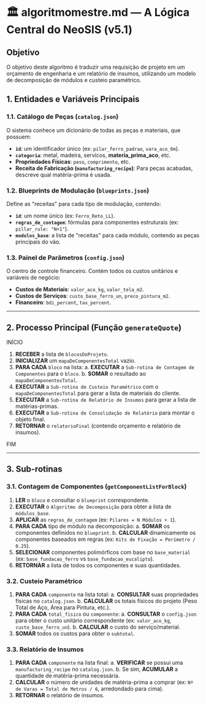 # 🏛️ algoritmomestre.md — A Lógica Central do NeoSIS (v5.1)

## Objetivo
O objetivo deste algoritmo é traduzir uma requisição de projeto em um orçamento de engenharia e um relatório de insumos, utilizando um modelo de decomposição de módulos e custeio paramétrico.

## 1. Entidades e Variáveis Principais

### 1.1. Catálogo de Peças (`catalog.json`)
O sistema conhece um dicionário de todas as peças e materiais, que possuem:
- **`id`**: um identificador único (ex: `pilar_ferro_padrao`, `vara_aco_6m`).
- **`categoria`**: metal, madeira, servicos, **materia_prima_aco**, etc.
- **Propriedades Físicas**: `peso`, `comprimento`, etc.
- **Receita de Fabricação (`manufacturing_recipe`)**: Para peças acabadas, descreve qual matéria-prima é usada.

### 1.2. Blueprints de Modulação (`blueprints.json`)
Define as "receitas" para cada tipo de modulação, contendo:
- **`id`**: um nome único (ex: `Ferro_Reto_LL`).
- **`regras_de_contagem`**: fórmulas para componentes estruturais (ex: `pillar_rule: "N+1"`).
- **`modulos_base`**: a lista de "receitas" para cada módulo, contendo as peças principais do vão.

### 1.3. Painel de Parâmetros (`config.json`)
O centro de controle financeiro. Contém todos os custos unitários e variáveis de negócio:
- **Custos de Materiais**: `valor_aco_kg`, `valor_tela_m2`.
- **Custos de Serviços**: `custo_base_ferro_un`, `preco_pintura_m2`.
- **Financeiro**: `bdi_percent`, `tax_percent`.

---

## 2. Processo Principal (Função `generateQuote`)

INÍCIO

1.  **RECEBER** a lista de `blocosDoProjeto`.
2.  **INICIALIZAR** um `mapaDeComponentesTotal` vazio.
3.  **PARA CADA** `bloco` na lista:
    a. **EXECUTAR** a `Sub-rotina de Contagem de Componentes` para o `bloco`.
    b. **SOMAR** o resultado ao `mapaDeComponentesTotal`.
4.  **EXECUTAR** a `Sub-rotina de Custeio Paramétrico` com o `mapaDeComponentesTotal` para gerar a lista de materiais do cliente.
5.  **EXECUTAR** a `Sub-rotina de Relatório de Insumos` para gerar a lista de matérias-primas.
6.  **EXECUTAR** a `Sub-rotina de Consolidação de Relatório` para montar o objeto final.
7.  **RETORNAR** o `relatorioFinal` (contendo orçamento e relatório de insumos).

FIM

---

## 3. Sub-rotinas

### 3.1. Contagem de Componentes (`getComponentListForBlock`)
1.  **LER** o `bloco` e consultar o `blueprint` correspondente.
2.  **EXECUTAR** o `Algoritmo de Decomposição` para obter a lista de `módulos_base`.
3.  **APLICAR** as `regras_de_contagem` (ex: `Pilares = N Módulos + 1`).
4.  **PARA CADA** tipo de módulo na decomposição:
    a. **SOMAR** os componentes definidos no `blueprint`.
    b. **CALCULAR** dinamicamente os componentes baseados em regras (ex: `Kits de Fixação = Perímetro / 0.25`).
5.  **SELECIONAR** componentes polimórficos com base no `base_material` (ex: `base_fundacao_ferro` vs `base_fundacao_eucalipto`).
6.  **RETORNAR** a lista de todos os componentes e suas quantidades.

### 3.2. Custeio Paramétrico
1.  **PARA CADA** `componente` na lista total:
    a. **CONSULTAR** suas propriedades físicas no `catalog.json`.
    b. **CALCULAR** os totais físicos do projeto (Peso Total de Aço, Área para Pintura, etc.).
2.  **PARA CADA** `total_fisico` ou `componente`:
    a. **CONSULTAR** o `config.json` para obter o custo unitário correspondente (ex: `valor_aco_kg`, `custo_base_ferro_un`).
    b. **CALCULAR** o custo do serviço/material.
3.  **SOMAR** todos os custos para obter o `subtotal`.

### 3.3. Relatório de Insumos
1.  **PARA CADA** `componente` na lista final:
    a. **VERIFICAR** se possui uma `manufacturing_recipe` no `catalog.json`.
    b. Se sim, **ACUMULAR** a quantidade de matéria-prima necessária.
2.  **CALCULAR** o número de unidades de matéria-prima a comprar (ex: `Nº de Varas = Total de Metros / 6`, arredondado para cima).
3.  **RETORNAR** o relatório de insumos.